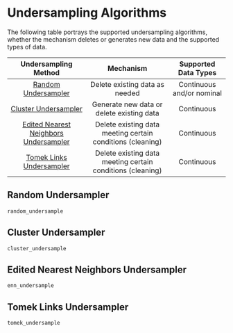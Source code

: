 # Undersampling Algorithms

The following table portrays the supported undersampling algorithms, whether the mechanism deletes or generates new data and the supported types of data.

| Undersampling Method | Mechanism | Supported Data Types |
|:----------:|:----------:|:----------:|
| [Random Undersampler](@ref) | Delete existing data as needed | Continuous and/or nominal  |
| [Cluster Undersampler](@ref) | Generate new data or delete existing data | Continuous |
| [Edited Nearest Neighbors Undersampler](@ref) | Delete existing data meeting certain conditions (cleaning) | Continuous |
| [Tomek Links Undersampler](@ref) | Delete existing data meeting certain conditions (cleaning) | Continuous |




## Random Undersampler
    
```@docs
random_undersample
```

## Cluster Undersampler
    
```@docs
cluster_undersample
```

## Edited Nearest Neighbors Undersampler
    
```@docs
enn_undersample
```

## Tomek Links Undersampler
    
```@docs
tomek_undersample
```